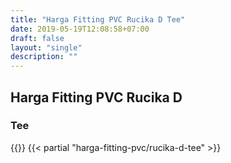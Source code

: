 ```yaml
---
title: "Harga Fitting PVC Rucika D Tee"
date: 2019-05-19T12:08:58+07:00
draft: false
layout: "single"
description: ""
---
```


## Harga Fitting PVC Rucika D
### Tee
{{<kontak-button>}}
{{< partial "harga-fitting-pvc/rucika-d-tee" >}}
